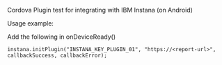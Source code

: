Cordova Plugin test for integrating with IBM Instana (on Android)

Usage example:

Add the following in onDeviceReady()

```
instana.initPlugin("INSTANA_KEY_PLUGIN_01", "https://<report-url>", callbackSuccess, callbackError);
```


